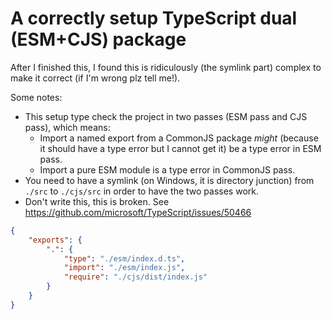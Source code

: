 # A correctly setup TypeScript dual (ESM+CJS) package

After I finished this, I found this is ridiculously (the symlink part) complex to make it correct (if I'm wrong plz tell me!).

Some notes:

-   This setup type check the project in two passes (ESM pass and CJS pass), which means:
    -   Import a named export from a CommonJS package _might_ (because it should have a type error but I cannot get it) be a type error in ESM pass.
    -   Import a pure ESM module is a type error in CommonJS pass.
-   You need to have a symlink (on Windows, it is directory junction) from `./src` to `./cjs/src` in order to have the two passes work.
-   Don't write this, this is broken. See <https://github.com/microsoft/TypeScript/issues/50466>

```json
{
    "exports": {
        ".": {
            "type": "./esm/index.d.ts",
            "import": "./esm/index.js",
            "require": "./cjs/dist/index.js"
        }
    }
}
```
